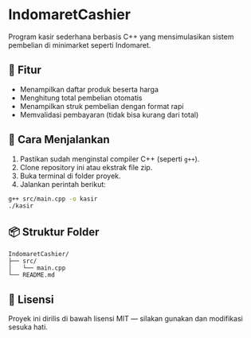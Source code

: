 # IndomaretCashier

Program kasir sederhana berbasis C++ yang mensimulasikan sistem pembelian di minimarket seperti Indomaret.

## 🧾 Fitur
- Menampilkan daftar produk beserta harga
- Menghitung total pembelian otomatis
- Menampilkan struk pembelian dengan format rapi
- Memvalidasi pembayaran (tidak bisa kurang dari total)

## 🚀 Cara Menjalankan
1. Pastikan sudah menginstal compiler C++ (seperti `g++`).
2. Clone repository ini atau ekstrak file zip.
3. Buka terminal di folder proyek.
4. Jalankan perintah berikut:

```bash
g++ src/main.cpp -o kasir
./kasir
```

## 📦 Struktur Folder
```
IndomaretCashier/
├── src/
│   └── main.cpp
└── README.md
```

## 📜 Lisensi
Proyek ini dirilis di bawah lisensi MIT — silakan gunakan dan modifikasi sesuka hati.
